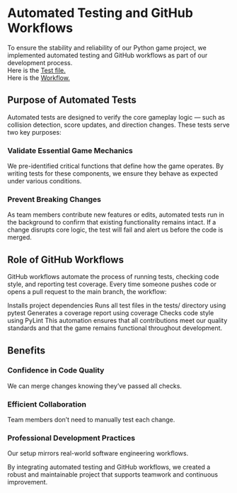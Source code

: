 
# Automated Testing and GitHub Workflows

To ensure the stability and reliability of our Python game project, we implemented automated testing and GitHub workflows as part of our development process.  
Here is the [Test file.](https://github.com/lkomenski/Soft204-Python-Final-Project--Snake-Game-Mod/blob/main/.github/test_basics.py)  
Here is the [Workflow.](https://github.com/lkomenski/Soft204-Python-Final-Project--Snake-Game-Mod/blob/main/.github/workflows/python-app.yml)  

## Purpose of Automated Tests 
Automated tests are designed to verify the core gameplay logic — such as collision detection, score updates, and direction changes. These tests serve two key purposes:

### Validate Essential Game Mechanics 
We pre-identified critical functions that define how the game operates. By writing tests for these components, we ensure they behave as expected under various conditions.

### Prevent Breaking Changes
As team members contribute new features or edits, automated tests run in the background to confirm that existing functionality remains intact. If a change disrupts core logic, the test will fail and alert us before the code is merged.

## Role of GitHub Workflows 
GitHub workflows automate the process of running tests, checking code style, and reporting test coverage. Every time someone pushes code or opens a pull request to the main branch, the workflow:

Installs project dependencies
Runs all test files in the tests/ directory using pytest
Generates a coverage report using coverage
Checks code style using PyLint
This automation ensures that all contributions meet our quality standards and that the game remains functional throughout development.

## Benefits 
### Confidence in Code Quality 
We can merge changes knowing they’ve passed all checks.

### Efficient Collaboration 
Team members don’t need to manually test each change.

### Professional Development Practices 
Our setup mirrors real-world software engineering workflows.

By integrating automated testing and GitHub workflows, we created a robust and maintainable project that supports teamwork and continuous improvement.

